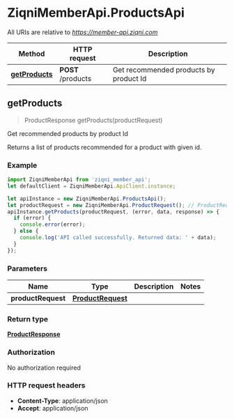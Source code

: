 # ZiqniMemberApi.ProductsApi

All URIs are relative to *https://member-api.ziqni.com*

Method | HTTP request | Description
------------- | ------------- | -------------
[**getProducts**](ProductsApi.md#getProducts) | **POST** /products | Get recommended products by product Id



## getProducts

> ProductResponse getProducts(productRequest)

Get recommended products by product Id

Returns a list of products recommended for a product with given id.

### Example

```javascript
import ZiqniMemberApi from 'ziqni_member_api';
let defaultClient = ZiqniMemberApi.ApiClient.instance;

let apiInstance = new ZiqniMemberApi.ProductsApi();
let productRequest = new ZiqniMemberApi.ProductRequest(); // ProductRequest | 
apiInstance.getProducts(productRequest, (error, data, response) => {
  if (error) {
    console.error(error);
  } else {
    console.log('API called successfully. Returned data: ' + data);
  }
});
```

### Parameters


Name | Type | Description  | Notes
------------- | ------------- | ------------- | -------------
 **productRequest** | [**ProductRequest**](ProductRequest.md)|  | 

### Return type

[**ProductResponse**](ProductResponse.md)

### Authorization

No authorization required

### HTTP request headers

- **Content-Type**: application/json
- **Accept**: application/json

